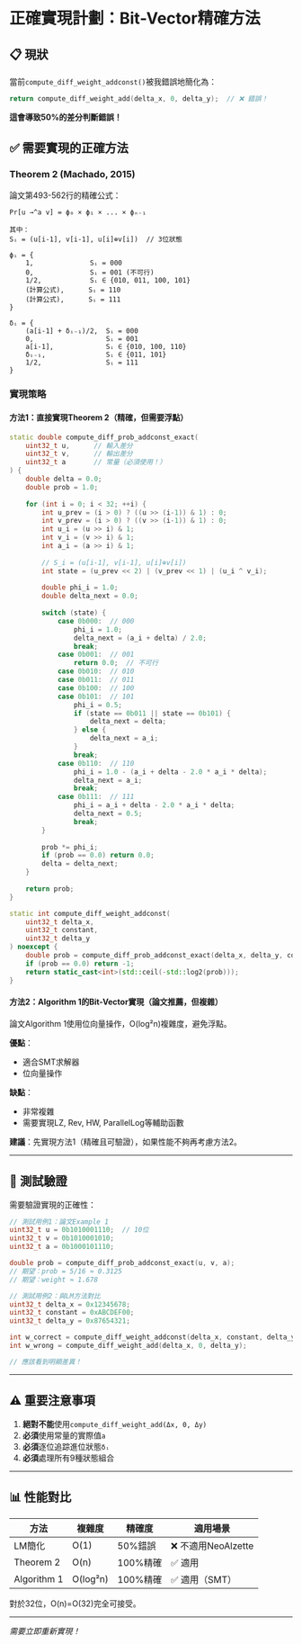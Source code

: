 # 正確實現計劃：Bit-Vector精確方法

## 📋 現狀

當前`compute_diff_weight_addconst()`被我錯誤地簡化為：
```cpp
return compute_diff_weight_add(delta_x, 0, delta_y);  // ❌ 錯誤！
```

**這會導致50%的差分判斷錯誤！**

## ✅ 需要實現的正確方法

### Theorem 2 (Machado, 2015)

論文第493-562行的精確公式：

```
Pr[u →^a v] = ϕ₀ × ϕ₁ × ... × ϕₙ₋₁

其中：
Sᵢ = (u[i-1], v[i-1], u[i]⊕v[i])  // 3位狀態

ϕᵢ = {
    1,              Sᵢ = 000
    0,              Sᵢ = 001 (不可行)
    1/2,            Sᵢ ∈ {010, 011, 100, 101}
    (計算公式),      Sᵢ = 110
    (計算公式),      Sᵢ = 111
}

δᵢ = {
    (a[i-1] + δᵢ₋₁)/2,  Sᵢ = 000
    0,                  Sᵢ = 001
    a[i-1],             Sᵢ ∈ {010, 100, 110}
    δᵢ₋₁,               Sᵢ ∈ {011, 101}
    1/2,                Sᵢ = 111
}
```

### 實現策略

#### 方法1：直接實現Theorem 2（精確，但需要浮點）

```cpp
static double compute_diff_prob_addconst_exact(
    uint32_t u,      // 輸入差分
    uint32_t v,      // 輸出差分
    uint32_t a       // 常量（必須使用！）
) {
    double delta = 0.0;
    double prob = 1.0;
    
    for (int i = 0; i < 32; ++i) {
        int u_prev = (i > 0) ? ((u >> (i-1)) & 1) : 0;
        int v_prev = (i > 0) ? ((v >> (i-1)) & 1) : 0;
        int u_i = (u >> i) & 1;
        int v_i = (v >> i) & 1;
        int a_i = (a >> i) & 1;
        
        // S_i = (u[i-1], v[i-1], u[i]⊕v[i])
        int state = (u_prev << 2) | (v_prev << 1) | (u_i ^ v_i);
        
        double phi_i = 1.0;
        double delta_next = 0.0;
        
        switch (state) {
            case 0b000:  // 000
                phi_i = 1.0;
                delta_next = (a_i + delta) / 2.0;
                break;
            case 0b001:  // 001
                return 0.0;  // 不可行
            case 0b010:  // 010
            case 0b011:  // 011
            case 0b100:  // 100
            case 0b101:  // 101
                phi_i = 0.5;
                if (state == 0b011 || state == 0b101) {
                    delta_next = delta;
                } else {
                    delta_next = a_i;
                }
                break;
            case 0b110:  // 110
                phi_i = 1.0 - (a_i + delta - 2.0 * a_i * delta);
                delta_next = a_i;
                break;
            case 0b111:  // 111
                phi_i = a_i + delta - 2.0 * a_i * delta;
                delta_next = 0.5;
                break;
        }
        
        prob *= phi_i;
        if (prob == 0.0) return 0.0;
        delta = delta_next;
    }
    
    return prob;
}

static int compute_diff_weight_addconst(
    uint32_t delta_x,
    uint32_t constant,
    uint32_t delta_y
) noexcept {
    double prob = compute_diff_prob_addconst_exact(delta_x, delta_y, constant);
    if (prob == 0.0) return -1;
    return static_cast<int>(std::ceil(-std::log2(prob)));
}
```

#### 方法2：Algorithm 1的Bit-Vector實現（論文推薦，但複雜）

論文Algorithm 1使用位向量操作，O(log²n)複雜度，避免浮點。

**優點**：
- 適合SMT求解器
- 位向量操作

**缺點**：
- 非常複雜
- 需要實現LZ, Rev, HW, ParallelLog等輔助函數

**建議**：先實現方法1（精確且可驗證），如果性能不夠再考慮方法2。

---

## 🧪 測試驗證

需要驗證實現的正確性：

```cpp
// 測試用例1：論文Example 1
uint32_t u = 0b1010001110;  // 10位
uint32_t v = 0b1010001010;
uint32_t a = 0b1000101110;

double prob = compute_diff_prob_addconst_exact(u, v, a);
// 期望：prob = 5/16 ≈ 0.3125
// 期望：weight ≈ 1.678

// 測試用例2：與LM方法對比
uint32_t delta_x = 0x12345678;
uint32_t constant = 0xABCDEF00;
uint32_t delta_y = 0x87654321;

int w_correct = compute_diff_weight_addconst(delta_x, constant, delta_y);
int w_wrong = compute_diff_weight_add(delta_x, 0, delta_y);

// 應該看到明顯差異！
```

---

## ⚠️ 重要注意事項

1. **絕對不能**使用`compute_diff_weight_add(Δx, 0, Δy)`
2. **必須**使用常量的實際值`a`
3. **必須**逐位追踪進位狀態`δᵢ`
4. **必須**處理所有9種狀態組合

---

## 📊 性能對比

| 方法 | 複雜度 | 精確度 | 適用場景 |
|------|--------|--------|---------|
| LM簡化 | O(1) | 50%錯誤 | ❌ 不適用NeoAlzette |
| Theorem 2 | O(n) | 100%精確 | ✅ 適用 |
| Algorithm 1 | O(log²n) | 100%精確 | ✅ 適用（SMT） |

對於32位，O(n)=O(32)完全可接受。

---

*需要立即重新實現！*
